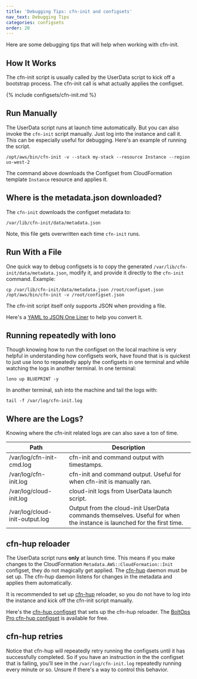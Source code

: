 ```yaml
---
title: 'Debugging Tips: cfn-init and configsets'
nav_text: Debugging Tips
categories: configsets
order: 20
---
```


Here are some debugging tips that will help when working with cfn-init.

## How It Works

The cfn-init script is usually called by the UserData script to kick off a bootstrap process.  The cfn-init call is what actually applies the configset.

{% include configsets/cfn-init.md %}

## Run Manually

The UserData script runs at launch time automatically.  But you can also invoke the `cfn-init` script manually. Just log into the instance and call it.  This can be especially useful for debugging. Here's an example of running the script.

    /opt/aws/bin/cfn-init -v --stack my-stack --resource Instance --region us-west-2

The command above downloads the Configset from CloudFormation template `Instance` resource and applies it.

## Where is the metadata.json downloaded?

The `cfn-init` downloads the configset metadata to:

    /var/lib/cfn-init/data/metadata.json

Note, this file gets overwritten each time `cfn-init` runs.

## Run With a File

One quick way to debug configsets is to copy the generated `/var/lib/cfn-init/data/metadata.json`, modify it, and provide it directly to the `cfn-init` command. Example:

    cp /var/lib/cfn-init/data/metadata.json /root/configset.json
    /opt/aws/bin/cfn-init -v /root/configset.json

The cfn-init script itself only supports JSON when providing a file.

Here's a [YAML to JSON One Liner](https://blog.boltops.com/2017/09/16/json-to-yaml-one-liner) to help you convert it.

## Running repeatedly with lono

Though knowing how to run the configset on the local machine is very helpful in understanding how configsets work, have found that is is quickest to just use lono to repeatedly apply the configsets in one terminal and while watching the logs in another terminal. In one terminal:

    lono up BLUEPRINT -y

In another terminal, ssh into the machine and tail the logs with:

    tail -f /var/log/cfn-init.log

## Where are the Logs?

Knowing where the cfn-init related logs are can also save a ton of time.

Path | Description
--- | ---
/var/log/cfn-init-cmd.log | cfn-init and command output with timestamps.
/var/log/cfn-init.log | cfn-init and command output. Useful for when cfn-init is manually ran.
/var/log/cloud-init.log | cloud-init logs from UserData launch script.
/var/log/cloud-init-output.log | Output from the cloud-init UserData commands themselves. Useful for when the instance is launched for the first time.

## cfn-hup reloader

The UserData script runs **only** at launch time.  This means if you make changes to the CloudFormation `Metadata.AWS::CloudFormation::Init` configset, they do not magically get applied.  The [cfn-hup](https://docs.aws.amazon.com/AWSCloudFormation/latest/UserGuide/cfn-hup.html) daemon must be set up. The cfn-hup daemon listens for changes in the metadata and applies them automatically.

It is recommended to set up [cfn-hup](https://docs.aws.amazon.com/AWSCloudFormation/latest/UserGuide/cfn-hup.html) reloader, so you do not have to log into the instance and kick off the cfn-init script manually.

Here's the [cfn-hup configset](https://github.com/boltopspro/cfn-hup/blob/master/lib/configset.yml) that sets up the cfn-hup reloader.  The [BoltOps Pro cfn-hup configset](https://github.com/boltopspro/cfn-hup) is available for free.

## cfn-hup retries

Notice that cfn-hup will repeatedly retry running the configsets until it has successfully completed. So if you have an instruction in the the configset that is failing, you'll see in the `/var/log/cfn-init.log` repeatedly running every minute or so. Unsure if there's a way to control this behavior.


